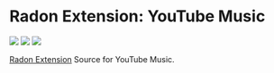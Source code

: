 # Radon Extension: YouTube Music

[![](https://img.shields.io/travis/RadonApp/radon-extension-plugin-youtubemusic/master.svg)](https://travis-ci.org/RadonApp/radon-extension-plugin-youtubemusic) [![](https://img.shields.io/coveralls/github/RadonApp/radon-extension-plugin-youtubemusic/master.svg)](https://coveralls.io/github/RadonApp/radon-extension-plugin-youtubemusic) ![](https://img.shields.io/github/license/RadonApp/radon-extension-plugin-youtubemusic.svg)

[Radon Extension](https://github.com/RadonApp/radon-extension) Source for YouTube Music.
